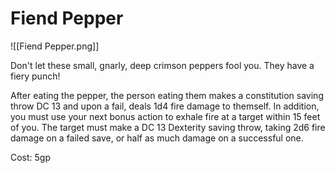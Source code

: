 # Fiend Pepper

![[Fiend Pepper.png]]

Don't let these small, gnarly, deep crimson peppers fool you. They have a fiery punch! 

After eating the pepper, the person eating them makes a constitution saving throw DC 13 and upon a fail, deals 1d4 fire damage to themself.  In addition, you must use your next bonus action to exhale fire at a target within 15 feet of you. The target must make a DC 13 Dexterity saving throw, taking 2d6 fire damage on a failed save, or half as much damage on a successful one.

Cost: 5gp